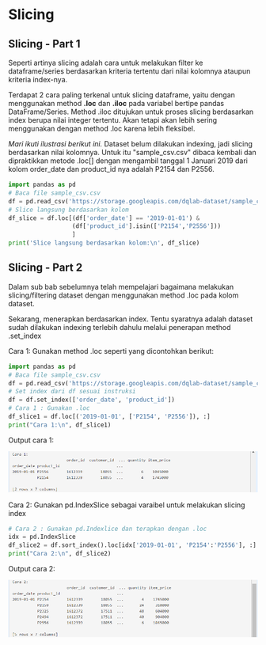 # Slicing

## Slicing - Part 1
Seperti artinya slicing adalah cara untuk melakukan filter ke dataframe/series berdasarkan kriteria tertentu dari nilai kolomnya ataupun kriteria index-nya.

Terdapat 2 cara paling terkenal untuk slicing dataframe, yaitu dengan menggunakan method **.loc** dan **.iloc** pada variabel bertipe pandas DataFrame/Series. Method .iloc ditujukan untuk proses slicing berdasarkan index berupa nilai integer tertentu. Akan tetapi akan lebih sering menggunakan dengan method .loc karena lebih fleksibel. 

_Mari ikuti ilustrasi berikut ini._
Dataset belum dilakukan indexing, jadi slicing berdasarkan nilai kolomnya. Untuk itu "sample_csv.csv" dibaca kembali dan dipraktikkan metode .loc[] dengan mengambil tanggal 1 Januari 2019 dari kolom order_date dan product_id nya adalah P2154 dan P2556.
```py
import pandas as pd
# Baca file sample_csv.csv
df = pd.read_csv('https://storage.googleapis.com/dqlab-dataset/sample_csv.csv')
# Slice langsung berdasarkan kolom
df_slice = df.loc[(df['order_date'] == '2019-01-01') &
                  (df['product_id'].isin(['P2154','P2556']))
                  ]
print('Slice langsung berdasarkan kolom:\n', df_slice)
```


## Slicing - Part 2
Dalam sub bab sebelumnya telah mempelajari bagaimana melakukan slicing/filtering dataset dengan menggunakan method .loc pada kolom dataset.

Sekarang, menerapkan berdasarkan index. Tentu syaratnya adalah dataset sudah dilakukan indexing terlebih dahulu melalui penerapan method .set_index 

Cara 1: Gunakan method .loc seperti yang dicontohkan berikut:
```py
import pandas as pd
# Baca file sample_csv.csv
df = pd.read_csv('https://storage.googleapis.com/dqlab-dataset/sample_csv.csv')
# Set index dari df sesuai instruksi
df = df.set_index(['order_date', 'product_id'])
# Cara 1 : Gunakan .loc
df_slice1 = df.loc[('2019-01-01', ['P2154', 'P2556']), :]
print("Cara 1:\n", df_slice1)
```
Output cara 1:

![Cara 1](assets/07.png)

Cara 2: Gunakan pd.IndexSlice sebagai varaibel untuk melakukan slicing index
```py
# Cara 2 : Gunakan pd.Indexlice dan terapkan dengan .loc
idx = pd.IndexSlice
df_slice2 = df.sort_index().loc[idx['2019-01-01', 'P2154':'P2556'], :]
print("Cara 2:\n", df_slice2)
```

Output cara 2:

![Cara 2](assets/08.png)
